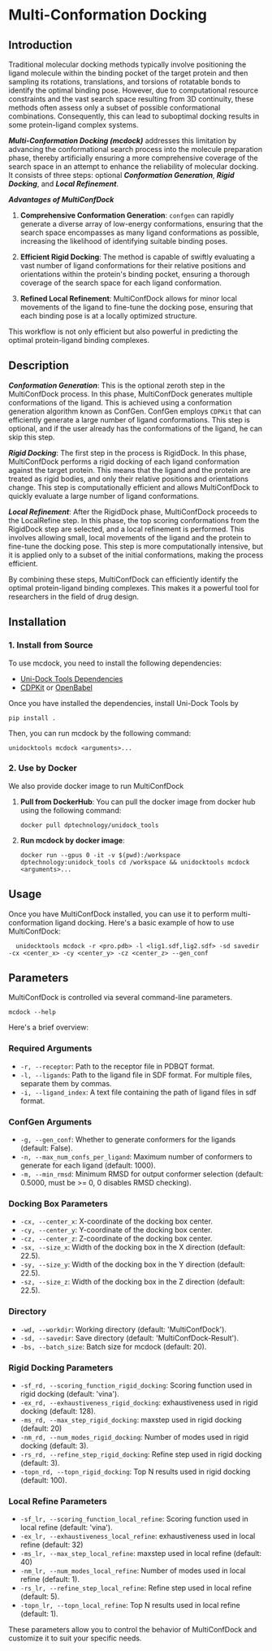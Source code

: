 # Multi-Conformation Docking

## Introduction
Traditional molecular docking methods typically involve positioning the ligand molecule within the binding pocket of the target protein and then sampling its rotations, translations, and torsions of rotatable bonds to identify the optimal binding pose. 
However, due to computational resource constraints and the vast search space resulting from 3D continuity, these methods often assess only a subset of possible conformational combinations. 
Consequently, this can lead to suboptimal docking results in some protein-ligand complex systems. 

***Multi-Conformation Docking (mcdock)*** addresses this limitation by advancing the conformational search process into the molecule preparation phase, thereby artificially ensuring a more comprehensive coverage of the search space in an attempt to enhance the reliability of molecular docking. 
It consists of three steps: optional ***Conformation Generation***, ***Rigid Docking***, and ***Local Refinement***. 

***Advantages of MultiConfDock***

1. **Comprehensive Conformation Generation**: `confgen` can rapidly generate a diverse array of low-energy conformations, ensuring that the search space encompasses as many ligand conformations as possible, increasing the likelihood of identifying suitable binding poses.

2. **Efficient Rigid Docking**: The method is capable of swiftly evaluating a vast number of ligand conformations for their relative positions and orientations within the protein's binding pocket, ensuring a thorough coverage of the search space for each ligand conformation.

3. **Refined Local Refinement**: MultiConfDock allows for minor local movements of the ligand to fine-tune the docking pose, ensuring that each binding pose is at a locally optimized structure.

This workflow is not only efficient but also powerful in predicting the optimal protein-ligand binding complexes.

## Description
***Conformation Generation***: This is the optional zeroth step in the MultiConfDock process. In this phase, MultiConfDock generates multiple conformations of the ligand. This is achieved using a conformation generation algorithm known as ConfGen. ConfGen employs `CDPKit` that can efficiently generate a large number of ligand conformations. This step is optional, and if the user already has the conformations of the ligand, he can skip this step.

***Rigid Docking***: The first step in the process is RigidDock. In this phase, MultiConfDock performs a rigid docking of each ligand conformation against the target protein. This means that the ligand and the protein are treated as rigid bodies, and only their relative positions and orientations change. This step is computationally efficient and allows MultiConfDock to quickly evaluate a large number of ligand conformations.

***Local Refinement***: After the RigidDock phase, MultiConfDock proceeds to the LocalRefine step. In this phase, the top scoring conformations from the RigidDock step are selected, and a local refinement is performed. This involves allowing small, local movements of the ligand and the protein to fine-tune the docking pose. This step is more computationally intensive, but it is applied only to a subset of the initial conformations, making the process efficient.

By combining these steps, MultiConfDock can efficiently identify the optimal protein-ligand binding complexes. This makes it a powerful tool for researchers in the field of drug design.

## Installation

### 1. Install from Source

To use mcdock, you need to install the following dependencies:

- [Uni-Dock Tools Dependencies](./README.md#dependency)
- [CDPKit](https://github.com/molinfo-vienna/CDPKit) or [OpenBabel](https://github.com/openbabel/openbabel)

Once you have installed the dependencies, install Uni-Dock Tools by

`pip install .`

Then, you can run mcdock by the following command:

`unidocktools mcdock <arguments>...`

### 2. Use by Docker
We also provide docker image to run MultiConfDock

1. **Pull from DockerHub**: You can pull the docker image from docker hub using the following command:

    ```shellscript
    docker pull dptechnology/unidock_tools
    ```

3. **Run mcdock by docker image**:

    ```shellscript
    docker run --gpus 0 -it -v $(pwd):/workspace dptechnology:unidock_tools cd /workspace && unidocktools mcdock <arguments>...
    ```


## Usage
Once you have MultiConfDock installed, you can use it to perform multi-conformation ligand docking. Here's a basic example of how to use MultiConfDock:

      unidocktools mcdock -r <pro.pdb> -l <lig1.sdf,lig2.sdf> -sd savedir -cx <center_x> -cy <center_y> -cz <center_z> --gen_conf
    


## Parameters
MultiConfDock is controlled via several command-line parameters. 
```shell
mcdock --help
```
Here's a brief overview:

### Required Arguments

- `-r, --receptor`: Path to the receptor file in PDBQT format.
- `-l, --ligands`: Path to the ligand file in SDF format. For multiple files, separate them by commas.
- `-i, --ligand_index`: A text file containing the path of ligand files in sdf format.

### ConfGen Arguments
- `-g, --gen_conf`: Whether to generate conformers for the ligands (default: False).
- `-n, --max_num_confs_per_ligand`: Maximum number of conformers to generate for each ligand (default: 1000).
- `-m, --min_rmsd`: Minimum RMSD for output conformer selection (default: 0.5000, must be >= 0, 0 disables RMSD checking).

### Docking Box Parameters

- `-cx, --center_x`: X-coordinate of the docking box center.
- `-cy, --center_y`: Y-coordinate of the docking box center.
- `-cz, --center_z`: Z-coordinate of the docking box center.
- `-sx, --size_x`: Width of the docking box in the X direction (default: 22.5).
- `-sy, --size_y`: Width of the docking box in the Y direction (default: 22.5).
- `-sz, --size_z`: Width of the docking box in the Z direction (default: 22.5).

### Directory

- `-wd, --workdir`: Working directory (default: 'MultiConfDock').
- `-sd, --savedir`: Save directory (default: 'MultiConfDock-Result').
- `-bs, --batch_size`: Batch size for mcdock (default: 20). 

### Rigid Docking Parameters

- `-sf_rd, --scoring_function_rigid_docking`: Scoring function used in rigid docking (default: 'vina').
- `-ex_rd, --exhaustiveness_rigid_docking`: exhaustiveness used in rigid docking (default: 128).
- `-ms_rd, --max_step_rigid_docking`: maxstep used in rigid docking (default: 20)
- `-nm_rd, --num_modes_rigid_docking`: Number of modes used in rigid docking (default: 3).
- `-rs_rd, --refine_step_rigid_docking`: Refine step used in rigid docking (default: 3).
- `-topn_rd, --topn_rigid_docking`: Top N results used in rigid docking (default: 100).

### Local Refine Parameters

- `-sf_lr, --scoring_function_local_refine`: Scoring function used in local refine (default: 'vina').
- `-ex_lr, --exhaustiveness_local_refine`: exhaustiveness used in local refine (default: 32)
- `-ms_lr, --max_step_local_refine`: maxstep used in local refine (default: 40)
- `-nm_lr, --num_modes_local_refine`: Number of modes used in local refine (default: 1).
- `-rs_lr, --refine_step_local_refine`: Refine step used in local refine (default: 5).
- `-topn_lr, --topn_local_refine`: Top N results used in local refine (default: 1).
  
These parameters allow you to control the behavior of MultiConfDock and customize it to suit your specific needs.